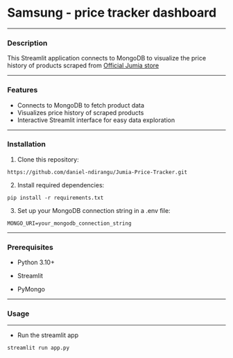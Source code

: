# Samsung - price tracker dashboard
---
### Description
This Streamlit application connects to MongoDB to visualize the price history of products scraped from [Official Jumia store](https://www.jumia.co.ke/mlp-samsung-shop/)

---
### Features
+ Connects to MongoDB to fetch product data
+ Visualizes price history of scraped products
+ Interactive Streamlit interface for easy data exploration

---
### Installation
1. Clone this repository:

```
https://github.com/daniel-ndirangu/Jumia-Price-Tracker.git
```

2. Install required dependencies:
```
pip install -r requirements.txt
```

3. Set up your MongoDB connection string in a .env file:
```
MONGO_URI=your_mongodb_connection_string
```

---

### Prerequisites

+ Python 3.10+

+ Streamlit

+ PyMongo


---

### Usage
---
+ Run the streamlit app
```
streamlit run app.py
```

